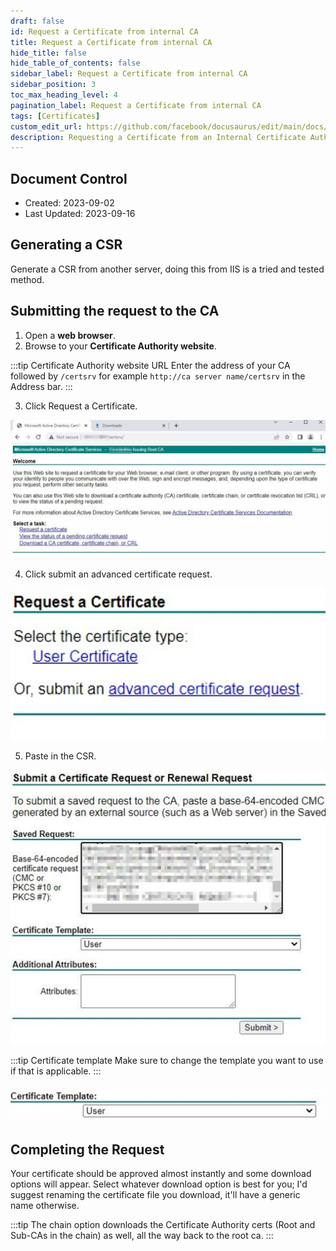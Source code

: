 ```yaml
---
draft: false
id: Request a Certificate from internal CA
title: Request a Certificate from internal CA
hide_title: false
hide_table_of_contents: false
sidebar_label: Request a Certificate from internal CA
sidebar_position: 3
toc_max_heading_level: 4 
pagination_label: Request a Certificate from internal CA
tags: [Certificates]
custom_edit_url: https://github.com/facebook/docusaurus/edit/main/docs/api-doc-markdown.md
description: Requesting a Certificate from an Internal Certificate Authority.
---
```


## Document Control

- Created: 2023-09-02
- Last Updated: 2023-09-16

## Generating a CSR

Generate a CSR from another server, doing this from IIS is a tried and tested method.

## Submitting the request to the CA

1. Open a **web browser**.
2. Browse to your **Certificate Authority website**.

:::tip Certificate Authority website URL
Enter the address of your CA followed by `/certsrv` for example `http://ca server name/certsrv` in the Address bar.
:::

3. Click Request a Certificate.

![Internal-ca-001](../../static/img/docs/Certificates-mgmt/Internal-ca/internal-ca-001.jpeg)

4. Click submit an advanced certificate request.

![Internal-ca-002](../../static/img/docs/Certificates-mgmt/Internal-ca/internal-ca-002.jpeg)

5. Paste in the CSR.

![Internal-ca-002](../../static/img/docs/Certificates-mgmt/Internal-ca/internal-ca-003.jpeg)

:::tip Certificate template
Make sure to change the template you want to use if that is applicable.
:::

![Internal-ca-002](../../static/img/docs/Certificates-mgmt/Internal-ca/internal-ca-004.jpeg)

## Completing the Request

Your certificate should be approved almost instantly and some download options will appear. Select whatever download option is best for you; I'd suggest renaming the certificate file you download, it'll have a generic name otherwise.

:::tip
The chain option downloads the Certificate Authority certs (Root and Sub-CAs in the chain) as well, all the way back to the root ca.
:::
